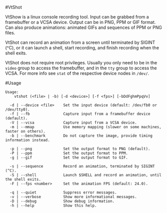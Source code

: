 #VtShot

VtShow is a linux console recording tool. Input can be grabbed from a framebuffer or a VCSA device. Output can be in PNG, PPM or GIF format. Can also produce animations: animated GIFs and sequences of PPM or PNG files.

VtShot can record an animation from a screen until terminated by SIGINT (^C), or it can launch a shell, start recording, and finish recording when the shell exits.

VtShot does not require root privileges. Usually you only need to be in the `video` group to access the framebuffer, and in the `tty` group to access the VCSA. For more info see `stat` of the respective device nodes in `/dev/`.

#Usage
```
Usage:
    vtshot (<file> | -b) [-d <device>] [-f <fps>] [-bDdFghmPpqVv]

  -d | --device <file>    Set the input device (default: /dev/fb0 or /dev/tty0).
  -f | --fb               Capture input from a framebuffer device (default).
  -V | --vcsa             Capture input from a VCSA device.
  -m | --mmap             Use memory mapping (slower on some machines, faster on others).
  -b | --benchmark        Do not capture the image, provide timing information instead.

  -p | --png              Set the output format to PNG (default).
  -P | --ppm              Set the output format to PPM.
  -g | --gif              Set the output format to GIF.

  -s | --sequence         Record an animation, terminated by SIGINT (^C).
  -S | --shell            Launch $SHELL and record an animation, until the shell exits.
  -F | --fps <number>     Set the animation FPS (default: 24.0).

  -q | --quiet            Suppress error messages.
  -v | --verbose          Show more informational messages.
  -D | --debug            Show debug information.
  -h | --help             Show this help.

```
